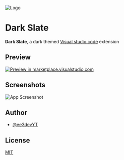 
![Logo](https://cdn.discordapp.com/attachments/873587493008715856/936999013708886016/1643468278129.png)

# Dark Slate
**Dark Slate**, a dark themed [Visual studio code]() extension
## Preview

[![Preview in marketplace.visualstudio.com](https://img.shields.io/badge/preview%20in-vscode.dev-blue)](https://marketplace.visualstudio.com/items?itemName=atrickop.dark-slate)

## Screenshots

![App Screenshot](https://cdn.discordapp.com/attachments/873587493008715856/937003877075648512/unknown.png)


## Author

- [@ee3devYT](https://www.github.com/ee3devYT)


## License

[MIT](https://choosealicense.com/licenses/mit/)

